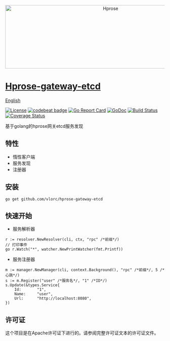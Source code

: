 <p align="center"><img src="http://hprose.com/banner.@2x.png" alt="Hprose" title="Hprose" width="650" height="200" /></p>

# [Hprose-gateway-etcd](https://github.com/vlorc/hprose-gateway-etcd)
[English](https://github.com/vlorc/hprose-gateway-etcd/blob/master/README.md)

[![License](https://img.shields.io/:license-apache-blue.svg)](https://opensource.org/licenses/Apache-2.0)
[![codebeat badge](https://codebeat.co/badges/c41b426c-4121-4dc8-99c2-f1b60574be64)](https://codebeat.co/projects/github-com-vlorc-hprose-gateway-etcd-master)
[![Go Report Card](https://goreportcard.com/badge/github.com/vlorc/hprose-gateway-etcd)](https://goreportcard.com/report/github.com/vlorc/hprose-gateway-etcd)
[![GoDoc](https://godoc.org/github.com/vlorc/hprose-gateway-etcd?status.svg)](https://godoc.org/github.com/vlorc/hprose-gateway-etcd)
[![Build Status](https://travis-ci.org/vlorc/hprose-gateway-etcd.svg?branch=master)](https://travis-ci.org/vlorc/hprose-gateway-etcd?branch=master)
[![Coverage Status](https://coveralls.io/repos/github/vlorc/hprose-gateway-etcd/badge.svg?branch=master)](https://coveralls.io/github/vlorc/hprose-gateway-etcd?branch=master)

基于golang的hprose网关etcd服务发现

## 特性
+ 惰性客户端
+ 服务发现
+ 注册器

## 安装
	go get github.com/vlorc/hprose-gateway-etcd

## 快速开始

* 服务解析器
```golang
r := resolver.NewResolver(cli, ctx, "rpc" /*前缀*/)
// 打印事件
go r.Watch("*", watcher.NewPrintWatcher(fmt.Printf))
```

* 服务注册器
```golang
m := manager.NewManager(cli, context.Background(), "rpc" /*前缀*/, 5 /*心跳*/)
s := m.Register("user" /*服务名*/, "1" /*ID*/)
s.Update(&types.Service{
	Id:       "1",
	Name:     "user",
	Url:      "http://localhost:8080",
})
```

## 许可证
这个项目是在Apache许可证下进行的。请参阅完整许可证文本的许可证文件。
